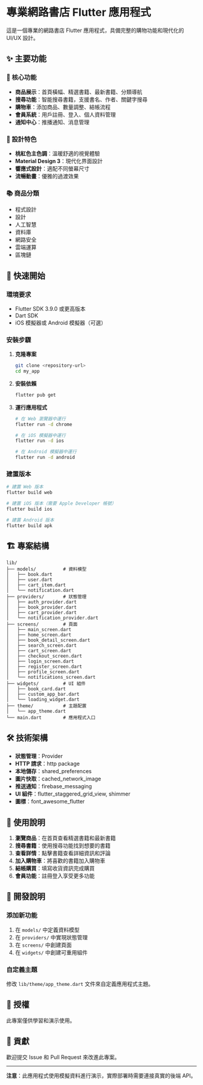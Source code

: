 # 專業網路書店 Flutter 應用程式

這是一個專業的網路書店 Flutter 應用程式，具備完整的購物功能和現代化的 UI/UX 設計。

## ✨ 主要功能

### 📱 核心功能
- **商品展示**：首頁橫幅、精選書籍、最新書籍、分類導航
- **搜尋功能**：智能搜尋書籍，支援書名、作者、關鍵字搜尋
- **購物車**：添加商品、數量調整、結帳流程
- **會員系統**：用戶註冊、登入、個人資料管理
- **通知中心**：推播通知、消息管理

### 🎨 設計特色
- **桃紅色主色調**：溫暖舒適的視覺體驗
- **Material Design 3**：現代化界面設計
- **響應式設計**：適配不同螢幕尺寸
- **流暢動畫**：優雅的過渡效果

### 📚 商品分類
- 程式設計
- 設計
- 人工智慧
- 資料庫
- 網路安全
- 雲端運算
- 區塊鏈

## 🚀 快速開始

### 環境要求
- Flutter SDK 3.9.0 或更高版本
- Dart SDK
- iOS 模擬器或 Android 模擬器（可選）

### 安裝步驟

1. **克隆專案**
   ```bash
   git clone <repository-url>
   cd my_app
   ```

2. **安裝依賴**
   ```bash
   flutter pub get
   ```

3. **運行應用程式**
   ```bash
   # 在 Web 瀏覽器中運行
   flutter run -d chrome
   
   # 在 iOS 模擬器中運行
   flutter run -d ios
   
   # 在 Android 模擬器中運行
   flutter run -d android
   ```

### 建置版本

```bash
# 建置 Web 版本
flutter build web

# 建置 iOS 版本（需要 Apple Developer 帳號）
flutter build ios

# 建置 Android 版本
flutter build apk
```

## 🏗️ 專案結構

```
lib/
├── models/          # 資料模型
│   ├── book.dart
│   ├── user.dart
│   ├── cart_item.dart
│   └── notification.dart
├── providers/       # 狀態管理
│   ├── auth_provider.dart
│   ├── book_provider.dart
│   ├── cart_provider.dart
│   └── notification_provider.dart
├── screens/         # 頁面
│   ├── main_screen.dart
│   ├── home_screen.dart
│   ├── book_detail_screen.dart
│   ├── search_screen.dart
│   ├── cart_screen.dart
│   ├── checkout_screen.dart
│   ├── login_screen.dart
│   ├── register_screen.dart
│   ├── profile_screen.dart
│   └── notifications_screen.dart
├── widgets/         # UI 組件
│   ├── book_card.dart
│   ├── custom_app_bar.dart
│   └── loading_widget.dart
├── theme/           # 主題配置
│   └── app_theme.dart
└── main.dart        # 應用程式入口
```

## 🛠️ 技術架構

- **狀態管理**：Provider
- **HTTP 請求**：http package
- **本地儲存**：shared_preferences
- **圖片快取**：cached_network_image
- **推送通知**：firebase_messaging
- **UI 組件**：flutter_staggered_grid_view, shimmer
- **圖標**：font_awesome_flutter

## 📱 使用說明

1. **瀏覽商品**：在首頁查看精選書籍和最新書籍
2. **搜尋書籍**：使用搜尋功能找到想要的書籍
3. **查看詳情**：點擊書籍查看詳細資訊和評論
4. **加入購物車**：將喜歡的書籍加入購物車
5. **結帳購買**：填寫收貨資訊完成購買
6. **會員功能**：註冊登入享受更多功能

## 🔧 開發說明

### 添加新功能
1. 在 `models/` 中定義資料模型
2. 在 `providers/` 中實現狀態管理
3. 在 `screens/` 中創建頁面
4. 在 `widgets/` 中創建可重用組件

### 自定義主題
修改 `lib/theme/app_theme.dart` 文件來自定義應用程式主題。

## 📄 授權

此專案僅供學習和演示使用。

## 🤝 貢獻

歡迎提交 Issue 和 Pull Request 來改進此專案。

---

**注意**：此應用程式使用模擬資料進行演示，實際部署時需要連接真實的後端 API。
